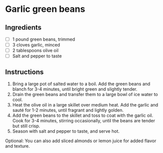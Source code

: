 # Garlic green beans

## Ingredients

- [ ] 1 pound green beans, trimmed
- [ ] 3 cloves garlic, minced
- [ ] 2 tablespoons olive oil
- [ ] Salt and pepper to taste

## Instructions

1. Bring a large pot of salted water to a boil. Add the green beans and blanch for 3-4 minutes, until bright green and slightly tender.
2. Drain the green beans and transfer them to a large bowl of ice water to cool.
3. Heat the olive oil in a large skillet over medium heat. Add the garlic and sauté for 1-2 minutes, until fragrant and lightly golden.
4. Add the green beans to the skillet and toss to coat with the garlic oil. Cook for 3-4 minutes, stirring occasionally, until the beans are tender but still crisp.
5. Season with salt and pepper to taste, and serve hot.

Optional: You can also add sliced almonds or lemon juice for added flavor and texture.
